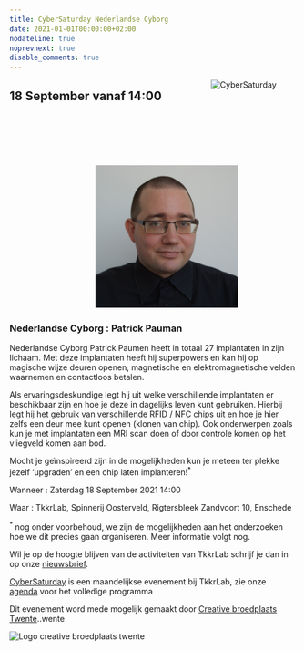```yaml
---
title: CyberSaturday Nederlandse Cyborg
date: 2021-01-01T00:00:00+02:00
nodateline: true
noprevnext: true
disable_comments: true
---
```


<img alt="CyberSaturday" src="/images/cyber_saturday.png" width="150px" height="150px" style="float: right;">


## 18 September vanaf 14:00  ##

<img alt="Cyborg Patrick Paumen" src="patrick_paumen_cyborg.jpg" width="250px" style="margin: 0px 30%;">

### Nederlandse Cyborg : Patrick Pauman

Nederlandse Cyborg Patrick Paumen heeft in totaal 27 implantaten in zijn lichaam. Met deze implantaten heeft hij superpowers en kan hij op magische wijze deuren openen, magnetische en elektromagnetische velden waarnemen en contactloos betalen.

Als ervaringsdeskundige legt hij uit welke verschillende implantaten er beschikbaar zijn en hoe je deze in dagelijks leven kunt gebruiken. Hierbij legt hij het gebruik van verschillende RFID / NFC chips uit en hoe je hier zelfs een deur mee kunt openen (klonen van chip). Ook onderwerpen zoals kun je met implantaten een MRI scan doen of door controle komen op het vliegveld komen aan bod.

Mocht je geïnspireerd zijn in de mogelijkheden kun je meteen ter plekke jezelf ‘upgraden’ en een chip laten implanteren!<sup>*</sup>

Wanneer : Zaterdag 18 September 2021 14:00

Waar : TkkrLab, Spinnerij Oosterveld, Rigtersbleek Zandvoort 10, Enschede

<sup>*</sup> nog onder voorbehoud, we zijn de mogelijkheden aan het onderzoeken hoe we dit precies gaan organiseren. Meer informatie volgt nog.

Wil je op de hoogte blijven van de activiteiten van TkkrLab schrijf je dan in op onze [nieuwsbrief](http://eepurl.com/gLxrLD).


[CyberSaturday](/cybersaturdays/cybersaturday/) is een maandelijkse evenement bij TkkrLab, zie onze [agenda](/agenda/) voor het volledige programma

Dit evenement word mede mogelijk gemaakt door [Creative broedplaats Twente](http://www.creatievebroedplaatsentwente.nl/)..wente

<img width=50% src="/images/Logo-Creatieve-Broedplaatsen-Twente.jpg"  alt="Logo creative broedplaats twente">